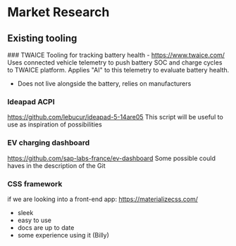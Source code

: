 # Market Research
## Existing tooling
### TWAICE
Tooling for tracking battery health - https://www.twaice.com/
Uses connected vehicle telemetry to push battery SOC and charge cycles to TWAICE platform.
Applies "AI" to this telemetry to evaluate battery health.
* Does not live alongside the battery, relies on manufacturers

### Ideapad ACPI
https://github.com/lebucur/ideapad-5-14are05
This script will be useful to use as inspiration of possibilities

### EV charging dashboard
https://github.com/sap-labs-france/ev-dashboard
Some possible could haves in the description of the Git

### CSS framework
if we are looking into a front-end app: https://materializecss.com/
* sleek
* easy to use
* docs are up to date
* some experience using it (Billy)
